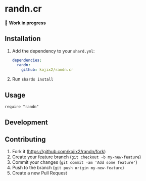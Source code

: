 # randn.cr

:construction: **Work in progress**

## Installation

1. Add the dependency to your `shard.yml`:

   ```yaml
   dependencies:
     randn:
       github: kojix2/randn.cr
   ```

2. Run `shards install`

## Usage

```crystal
require "randn"
```

## Development

## Contributing

1. Fork it (<https://github.com/kojix2/randn/fork>)
2. Create your feature branch (`git checkout -b my-new-feature`)
3. Commit your changes (`git commit -am 'Add some feature'`)
4. Push to the branch (`git push origin my-new-feature`)
5. Create a new Pull Request

